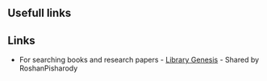 ## Usefull links

## Links
* For searching books and research papers - [Library Genesis](http://gen.lib.rus.ec/) - Shared by RoshanPisharody
